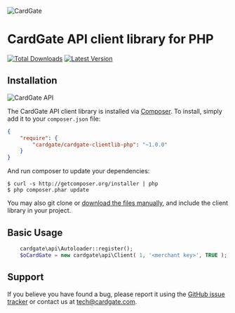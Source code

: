 ![CardGate](https://cdn.curopayments.net/thumb/200/logos/cardgate.png)

# CardGate API client library for PHP #

[![Total Downloads](https://img.shields.io/packagist/dt/cardgate/cardgate-clientlib-php.svg)](https://packagist.org/packages/cardgate/cardgate-clientlib-php)
[![Latest Version](https://img.shields.io/packagist/v/cardgate/cardgate-clientlib-php.svg)](https://github.com/cardgate/cardgate-clientlib-php/releases)

## Installation ##

![CardGate API](https://cdn.curopayments.net/thumb/50/logos/cardgate.api.png)

The CardGate API client library is installed via [Composer](http://getcomposer.org/). To install, simply add it
to your `composer.json` file:

```json
{
    "require": {
        "cardgate/cardgate-clientlib-php": "~1.0.0"
    }
}
```

And run composer to update your dependencies:

    $ curl -s http://getcomposer.org/installer | php
    $ php composer.phar update

You may also git clone or [download the files manually](https://github.com/cardgate/cardgate-clientlib-php/releases), and include the client library in your project.

## Basic Usage ##

```php
	cardgate\api\Autoloader::register();
	$oCardGate = new cardgate\api\Client( 1, '<merchant key>', TRUE );
```

## Support ##

If you believe you have found a bug, please report it using the [GitHub issue tracker](https://github.com/cardgate/cardgate-clientlib-php/issues) or
contact us at [tech@cardgate.com](mailto:tech@cardgate.com?subject=CardGate%20API%20client%20library%20for%20PHP%20Support).
